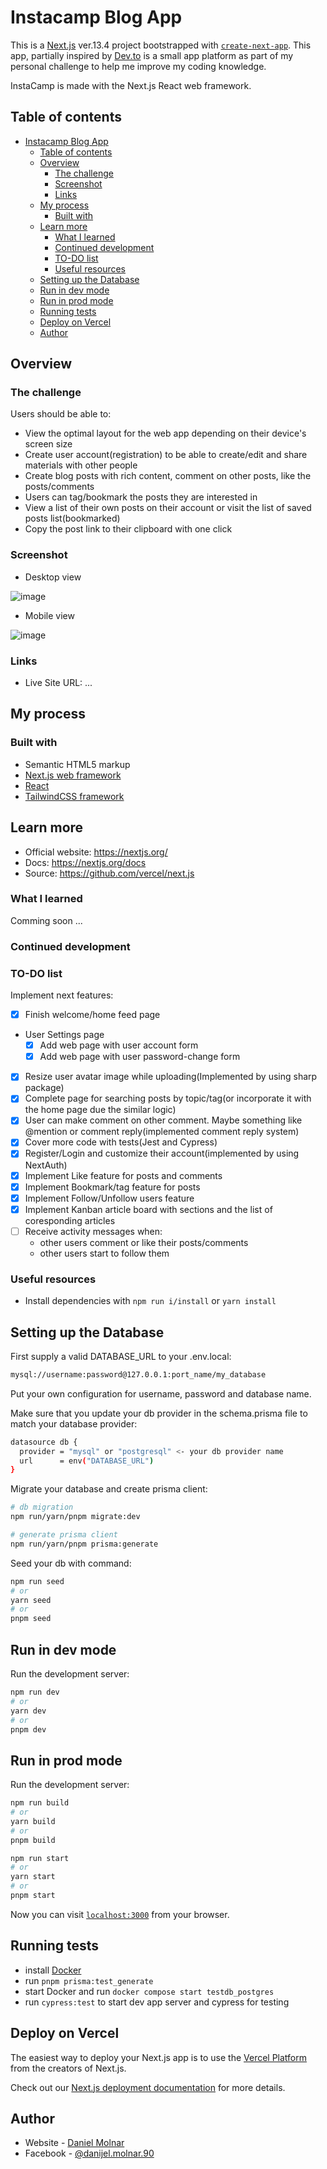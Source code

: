 # Instacamp Blog App

This is a [Next.js](https://nextjs.org/) ver.13.4 project bootstrapped with [`create-next-app`](https://github.com/vercel/next.js/tree/canary/packages/create-next-app).
This app, partially inspired by [Dev.to](https://dev.to/) is a small app platform as part of my personal challenge to help me improve my coding knowledge.

InstaCamp is made with the Next.js React web framework.

## Table of contents

- [Instacamp Blog App](#instacamp-blog-app)
  - [Table of contents](#table-of-contents)
  - [Overview](#overview)
    - [The challenge](#the-challenge)
    - [Screenshot](#screenshot)
    - [Links](#links)
  - [My process](#my-process)
    - [Built with](#built-with)
  - [Learn more](#learn-more)
    - [What I learned](#what-i-learned)
    - [Continued development](#continued-development)
    - [TO-DO list](#to-do-list)
    - [Useful resources](#useful-resources)
  - [Setting up the Database](#setting-up-the-database)
  - [Run in dev mode](#run-in-dev-mode)
  - [Run in prod mode](#run-in-prod-mode)
  - [Running tests](#running-tests)
  - [Deploy on Vercel](#deploy-on-vercel)
  - [Author](#author)

## Overview

### The challenge

Users should be able to:

- View the optimal layout for the web app depending on their device's screen size
- Create user account(registration) to be able to create/edit and share materials with other people
- Create blog posts with rich content, comment on other posts, like the posts/comments
- Users can tag/bookmark the posts they are interested in
- View a list of their own posts on their account or visit the list of saved posts list(bookmarked)
- Copy the post link to their clipboard with one click

### Screenshot

- Desktop view

![image]()

- Mobile view

![image]()

### Links

- Live Site URL: ...

## My process

### Built with

- Semantic HTML5 markup
- [Next.js web framework](https://nextjs.org/)
- [React](https://react.dev/)
- [TailwindCSS framework](https://tailwindcss.com/)

## Learn more

- Official website: https://nextjs.org/
- Docs: https://nextjs.org/docs
- Source: https://github.com/vercel/next.js

### What I learned

Comming soon ...

### Continued development

### TO-DO list

Implement next features:

- [x] Finish welcome/home feed page
- User Settings page
  - [x] Add web page with user account form
  - [x] Add web page with user password-change form
- [x] Resize user avatar image while uploading(Implemented by using sharp package)
- [x] Complete page for searching posts by topic/tag(or incorporate it with the home page due the similar logic)
- [x] User can make comment on other comment. Maybe something like @mention or comment reply(implemented comment reply system)
- [x] Cover more code with tests(Jest and Cypress)
- [x] Register/Login and customize their account(implemented by using NextAuth)
- [x] Implement Like feature for posts and comments
- [x] Implement Bookmark/tag feature for posts
- [x] Implement Follow/Unfollow users feature
- [x] Implement Kanban article board with sections and the list of coresponding articles
- [ ] Receive activity messages when:
  - other users comment or like their posts/comments
  - other users start to follow them

### Useful resources

- Install dependencies with `npm run i/install` or `yarn install`

## Setting up the Database

First supply a valid DATABASE_URL to your .env.local:

```bash
mysql://username:password@127.0.0.1:port_name/my_database
```

Put your own configuration for username, password and database name.

Make sure that you update your db provider in the schema.prisma file to match your database provider:

```bash
datasource db {
  provider = "mysql" or "postgresql" <- your db provider name
  url      = env("DATABASE_URL")
}
```

Migrate your database and create prisma client:

```bash
# db migration
npm run/yarn/pnpm migrate:dev

# generate prisma client
npm run/yarn/pnpm prisma:generate
```

Seed your db with command:

```bash
npm run seed
# or
yarn seed
# or
pnpm seed
```

## Run in dev mode

Run the development server:

```bash
npm run dev
# or
yarn dev
# or
pnpm dev
```

## Run in prod mode

Run the development server:

```bash
npm run build
# or
yarn build
# or
pnpm build
```

```bash
npm run start
# or
yarn start
# or
pnpm start
```

Now you can visit [`localhost:3000`](http://localhost:3000) from your browser.

## Running tests

- install [Docker](https://docs.docker.com/get-docker/)
- run `pnpm prisma:test_generate`
- start Docker and run `docker compose start testdb_postgres`
- run `cypress:test` to start dev app server and cypress for testing

## Deploy on Vercel

The easiest way to deploy your Next.js app is to use the [Vercel Platform](https://vercel.com/new?utm_medium=default-template&filter=next.js&utm_source=create-next-app&utm_campaign=create-next-app-readme) from the creators of Next.js.

Check out our [Next.js deployment documentation](https://nextjs.org/docs/deployment) for more details.

## Author

- Website - [Daniel Molnar](https://github.com/Daniel4lm)
- Facebook - [@danijel.molnar.90](https://www.facebook.com/danijel.molnar.90/)
